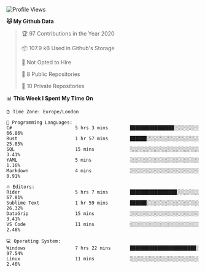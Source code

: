 <!--START_SECTION:waka-->
![Profile Views](http://img.shields.io/badge/Profile%20Views-0-blue)

**🐱 My Github Data** 

> 🏆 97 Contributions in the Year 2020
 > 
> 📦 107.9 kB Used in Github's Storage 
 > 
> 🚫 Not Opted to Hire
 > 
> 📜 8 Public Repositories
 > 
> 🔑 10 Private Repositories 

📊 **This Week I Spent My Time On** 

```text
⌚︎ Time Zone: Europe/London

💬 Programming Languages: 
C#                       5 hrs 3 mins        ████████████████░░░░░░░░░   66.86% 
Rust                     1 hr 57 mins        ██████░░░░░░░░░░░░░░░░░░░   25.85% 
SQL                      15 mins             ░░░░░░░░░░░░░░░░░░░░░░░░░   3.41% 
YAML                     5 mins              ░░░░░░░░░░░░░░░░░░░░░░░░░   1.16% 
Markdown                 4 mins              ░░░░░░░░░░░░░░░░░░░░░░░░░   0.91%

🔥 Editors: 
Rider                    5 hrs 7 mins        █████████████████░░░░░░░░   67.81% 
Sublime Text             1 hr 59 mins        ██████░░░░░░░░░░░░░░░░░░░   26.32% 
DataGrip                 15 mins             ░░░░░░░░░░░░░░░░░░░░░░░░░   3.41% 
VS Code                  11 mins             ░░░░░░░░░░░░░░░░░░░░░░░░░   2.46%

💻 Operating System: 
Windows                  7 hrs 22 mins       ████████████████████████░   97.54% 
Linux                    11 mins             ░░░░░░░░░░░░░░░░░░░░░░░░░   2.46%

```


<!--END_SECTION:waka-->